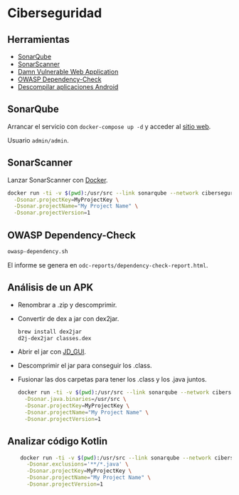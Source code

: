 # Ciberseguridad

## Herramientas

- [SonarQube](https://docs.sonarqube.org/latest/setup/get-started-2-minutes/)
- [SonarScanner](https://docs.sonarqube.org/latest/analysis/scan/sonarscanner/)
- [Damn Vulnerable Web Application](http://www.dvwa.co.uk)
- [OWASP Dependency-Check](https://owasp.org/www-project-dependency-check/)
- [Descompilar aplicaciones Android](https://medium.com/@alvareztech/descompilar-aplicaciones-android-8e7519732f23)

## SonarQube

Arrancar el servicio con `docker-compose up -d` y acceder al [sitio web](http://localhost:9000).

Usuario `admin/admin`.

## SonarScanner

Lanzar SonarScanner con [Docker](https://github.com/newtmitch/docker-sonar-scanner).

```bash
docker run -ti -v $(pwd):/usr/src --link sonarqube --network ciberseguridad_sonarnet newtmitch/sonar-scanner:alpine \
  -Dsonar.projectKey=MyProjectKey \
  -Dsonar.projectName="My Project Name" \
  -Dsonar.projectVersion=1
```

## OWASP Dependency-Check

```bash
owasp-dependency.sh
```

El informe se genera en `odc-reports/dependency-check-report.html`.

## Análisis de un APK

- Renombrar a .zip y descomprimir.
- Convertir de dex a jar con dex2jar.

    ```bash
    brew install dex2jar
    d2j-dex2jar classes.dex
    ```

- Abrir el jar con [JD_GUI](http://java-decompiler.github.io).
- Descomprimir el jar para conseguir los .class.
- Fusionar las dos carpetas para tener los .class y los .java juntos.

    ```bash
    docker run -ti -v $(pwd):/usr/src --link sonarqube --network ciberseguridad_sonarnet newtmitch/sonar-scanner:alpine \
      -Dsonar.java.binaries=/usr/src \
      -Dsonar.projectKey=MyProjectKey \
      -Dsonar.projectName="My Project Name" \
      -Dsonar.projectVersion=1
    ```

## Analizar código Kotlin

```bash
    docker run -ti -v $(pwd):/usr/src --link sonarqube --network ciberseguridad_sonarnet newtmitch/sonar-scanner:alpine \
      -Dsonar.exclusions='**/*.java' \
      -Dsonar.projectKey=MyProjectKey \
      -Dsonar.projectName="My Project Name" \
      -Dsonar.projectVersion=1
```

